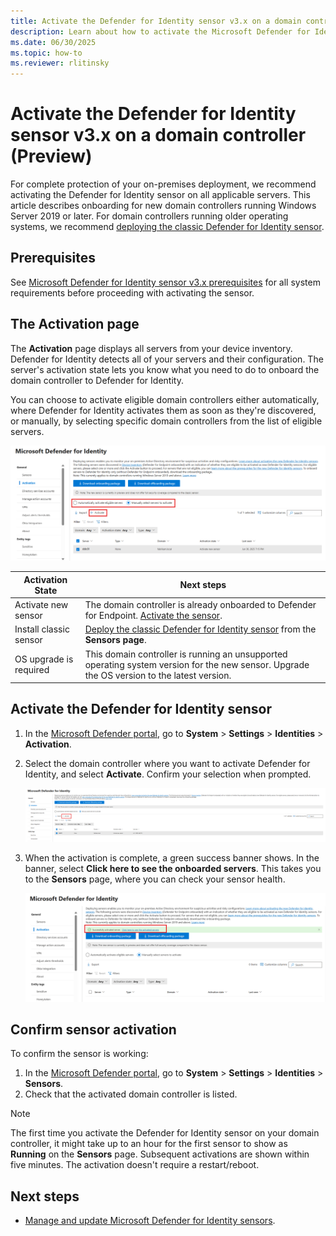 ```yaml
---
title: Activate the Defender for Identity sensor v3.x on a domain controller 
description: Learn about how to activate the Microsoft Defender for Identity sensor on domain controllers.
ms.date: 06/30/2025
ms.topic: how-to
ms.reviewer: rlitinsky
---
```


# Activate the Defender for Identity sensor v3.x on a domain controller (Preview)

For complete protection of your on-premises deployment, we recommend activating the Defender for Identity sensor on all applicable servers. This article describes onboarding for new domain controllers running Windows Server 2019 or later. For domain controllers running older operating systems, we recommend [deploying the classic Defender for Identity sensor](install-sensor.md).

## Prerequisites
See [Microsoft Defender for Identity sensor v3.x prerequisites](prerequisites-sensor-version-3.md) for all system requirements before proceeding with activating the sensor.

## The Activation page

The **Activation** page displays all servers from your device inventory. Defender for Identity detects all of your servers and their configuration. The server's activation state lets you know what you need to do to onboard the domain controller to Defender for Identity.

You can choose to activate eligible domain controllers either automatically, where Defender for Identity activates them as soon as they're discovered, or manually, by selecting specific domain controllers from the list of eligible servers.

   [![Screenshot that shows the Defender for Identity sensor activation page.](media/activate-capabilities/activation-page.png)](media/activate-capabilities/activation-page.png#lightbox)

|Activation State  |Next steps  |
|---------|---------|
|Activate new sensor |The domain controller is already onboarded to Defender for Endpoint. [Activate the sensor](#activate-the-defender-for-identity-sensor).|
|Install classic sensor|[Deploy the classic Defender for Identity sensor](install-sensor.md) from the **Sensors page**.|
|OS upgrade is required     |This domain controller is running an unsupported operating system version for the new sensor. Upgrade the OS version to the latest version. |

<!--|Download onboarding package     |[Onboard the domain controller to Defender for Endpoint](#onboard-the-domain-controller).|-->

<!--## The Activation process
The process for activating the sensor depends on your configuration.
- If you have a Defender for Endpoint deployment, simply [activate the sensor](#activate-the-defender-for-identity-sensor).
- If the domain controller is not onboarded to Defender for Endpoint, [onboard the domain controller](#onboard-the-domain-controller) by configuring Defender for Endpoint streamlined URLs, and then downloading and running the onboarding package.-->

## Activate the Defender for Identity sensor

1. In the [Microsoft Defender portal](https://security.microsoft.com), go to **System** > **Settings** > **Identities** > **Activation**.
1. Select the domain controller where you want to activate Defender for Identity, and select **Activate**. Confirm your selection when prompted. 

   [![Screenshot that shows how to activate the new sensor.](media/activate-capabilities/activate.png)](media/activate-capabilities/activate.png#lightbox)

1. When the activation is complete, a green success banner shows. In the banner, select **Click here to see the onboarded servers**. This takes you to the **Sensors** page, where you can check your sensor health.

    [![Screenshot that shows how to see the onboarded servers.](media/activate-capabilities/successfully-activated.png)](media/activate-capabilities/successfully-activated.png#lightbox)

<!--## Onboard the domain controller 

If the domain controller has not been onboarded to Defender for Endpoint for Servers, follow these steps to activate the sensor.

1. [Configure your network environment to ensure connectivity with Defender for Endpoint](/microsoft-365/security/defender-endpoint/configure-environment##enable-access-to-microsoft-defender-for-endpoint-service-urls-in-the-proxy-server) using [streamlined URLs](/microsoft-365/security/defender-endpoint/configure-device-connectivity#option-1-configure-connectivity-using-the-simplified-domain).
1. In the [Microsoft Defender portal](https://security.microsoft.com), go to **System** > **Settings** > **Identities** > **Activation**.
1. Select **Download onboarding package**, and save the file in a location you can access from your domain controller.

   [![Screenshot that shows how to onboard the new sensor.](media/activate-capabilities/download-on-boarding.png)](media/activate-capabilities/download-on-boarding.png#lightbox)
   
1. From the domain controller, extract the zip file you downloaded from the Microsoft Defender portal.
1. Run the `DefenderForIdentityOnlyOnboardingScript.cmd` script as an administrator.

   [![screenshot that shows the onboarding script.](media/activate-capabilities/screenshot-2025-06-04-170500.png)](media/activate-capabilities/screenshot-2025-06-04-170500.png#lightbox)

!-->

## Confirm sensor activation 

To confirm the sensor is working: 

1. In the [Microsoft Defender portal](https://security.microsoft.com), go to **System** > **Settings** > **Identities** > **Sensors**.
1. Check that the activated domain controller is listed. 

> [!NOTE]
> The first time you activate the Defender for Identity sensor on your domain controller, it might take up to an hour for the first sensor to show as **Running** on the **Sensors** page. Subsequent activations are shown within five minutes. The activation doesn't require a restart/reboot. 

## Next steps
- [Manage and update Microsoft Defender for Identity sensors](../sensor-settings.md).
